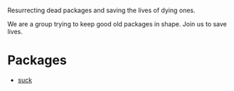 Resurrecting dead packages and saving the lives of dying ones.

We are a group trying to keep good old packages in shape.
Join us to save lives.

# Packages

* [suck](suck.md)
